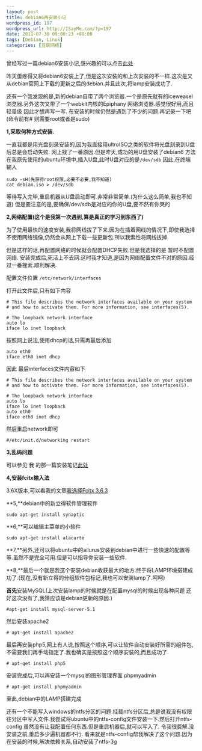 ```yaml
--- 
layout: post
title: debian6再安装小记
wordpress_id: 197
wordpress_url: http://ISayMe.com/?p=197
date: 2011-07-30 09:00:23 +08:00
tags: [Debian, Linux]
categories: [互联网络]
---
```

曾经写过一篇debian6安装小记,感兴趣的可以点击[此处](/2011/05/debian6-install-note.html)

昨天蛋疼得又将debian6安装上了,但是这次安装的和上次安装的不一样.这次是又从debian官网上下载的更新之后的debian.并且此次,将lamp安装成功了.

还有一个我发现的是,新的debian自带了两个浏览器.一个是原先就有的iceweasel浏览器.另外这次又带了一个webkit内核的Epiphany 网络浏览器.感觉很好用,而且轻量级
因此才想再写一写.
在安装的时候仍然是遇到了不少的问题.再记录一下吧(命令前有# 则需要root或者是sudo)

**1,采取何种方式安装.**

一直我都是用光盘刻录安装的,因为我直接用ultroISO之类的软件将光盘刻录到U盘后总是会启动失败.
网上找了一番原因.但是昨天,成功的用U盘安装了debian6
方法 在我原先使用的ubuntu环境中,插入U盘,此时U盘对应的是`/dev/sdb` 因此,在终端输入

    sudo -sH(先获得root权限,必要不必要,我不知道)
    cat debian.iso > /dev/sdb
等待写入完毕,重启机器从U盘启动即可.非常非常简单.(为什么这么简单,我也不知道)
但是要注意的是,要确保/dev/sdb是对应的你的U盘,要不然有你哭的 

**2,网络配置(这个是我第一次遇到,算是真正的学习到东西了)**

为了使用最快的速度安装,我将网线拔了下来.因为在插着网线的情况下,即使我选择不使用网络镜像,仍然会从网上下载一些更新包.所以我索性将网线拔掉.

但是这样的话,再配置网络的时候就会配置DHCP失败.但是我选择的是 暂时不配置网络.
安装完成后,死活上不去网.这时我才知道,是因为网络配置文件不对的原因.经过一番搜索.顺利解决.

配置文件位置 `/etc/network/interfaces`

打开此文件后,只有如下内容

    # This file describes the network interfaces available on your system
    # and how to activate them. For more information, see interfaces(5).

    # The loopback network interface
    auto lo
    iface lo inet loopback
按照网上说法,使用dhcp的话,只需再最后添加

    auto eth0
    iface eth0 inet dhcp
因此 最后interfaces文件内容如下

    # This file describes the network interfaces available on your system
    # and how to activate them. For more information, see interfaces(5).

    # The loopback network interface
    auto lo
    iface lo inet loopback
    auto eth0
    iface eth0 inet dhcp
然后重启network即可

    #/etc/init.d/networking restart
**3,乱码问题**

可以参见 我 的那一篇安装笔记[此处](/2011/05/debian6-install-note.html)

**4,安装fcitx输入法**

3.6X版本,可以看我的文章[我选择Fcitx 3.6.3](/2011/07/i-prefer-fcitx-363.html)

**5,**debian中的新立得软件管理软件

    sudo apt-get install synaptic
**6,**可以编辑主菜单的小软件

    sudo apt-get install alacarte
**7,**另外,还可以将ubuntu中的ailurus安装到debian中进行一些快速的配置等等.虽然不是完全可用.但是可以指导你安装一些软件.

**8,**最后一个就是我这个安装debian收获最大的地方.终于将LAMP环境搭建成功了.(现在,没有新立得的分组软件包标记,我也可以安装lamp了.呵呵)

**首先**安装MySQL(上次安装lamp的时候就是在配置mysql的时候出现各种问题 还好这次没有了,我猜应该是debian更新的原因.)

    #apt-get install mysql-server-5.1
然后安装apache2

    # apt-get install apache2
最后再安装php5,网上有人说,按照这个顺序,可以让软件自动安装好所需的组件包,不需要我们再手动指定了.我也确实是按照这个顺序安装的,而且成功了.

    # apt-get install php5
安装完成后,可以再安装一个mysql的图形管理界面 phpmyadmin

    # apt-get install phpmyadmin
至此,debian中的LAMP搭建完成

还有一个不能写入windows的ntfs分区的问题.挂载ntfs分区后,总是说我没有权限往分区中写入文件.我尝试将ubuntu中的ntfs-config文件安装一下.然后打开ntfs-config
虽然没有让我配置任何东西.但是重启机器后,就可以写入了.
令我很费解.没安装之前,重启多少遍机器都不行.
看来就是ntfs-config帮我解决了这个问题.因为在安装的时候,解决依赖关系,自动安装了ntfs-3g
